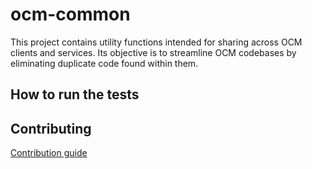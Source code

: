 # ocm-common
This project contains utility functions intended for sharing across OCM clients and services. Its objective is to streamline OCM codebases by eliminating duplicate code found within them.

## How to run the tests
[//]: # (Add information on how to run tests once a dummy one is set up)

## Contributing
[Contribution guide](CONTRIBUTING.md)
